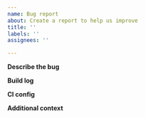 ```yaml
---
name: Bug report
about: Create a report to help us improve
title: ''
labels: ''
assignees: ''

---
```


<!--
Hi! If you're not sure whether your problem is a bug in cibuildwheel or something else, please consider asking a question in the Discussions tab first!
-->

**Describe the bug**
<!-- A clear and concise description of what the bug is. -->

**Build log**
<!-- Please provide a link to a build log that shows the problem -->

**CI config**
<!-- Link to the CI config that produced the build log above. e.g. the Github Actions workflow file -->

**Additional context**
<!-- Add any other context about the problem here. -->
